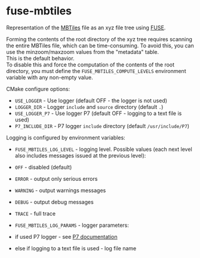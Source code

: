 # fuse-mbtiles
Representation of the [MBTiles](https://github.com/mapbox/mbtiles-spec) file as an xyz file tree using [FUSE](https://wikipedia.org/wiki/Filesystem_in_Userspace).

Forming the contents of the root directory of the xyz tree requires scanning the entire MBTiles file, which can be time-consuming. To avoid this, you can use the minzoom/maxzoom values from the "metadata" table.  
This is the default behavior.  
To disable this and force the computation of the contents of the root directory, you must define the `FUSE_MBTILES_COMPUTE_LEVELS` environment variable with any non-empty value.

CMake configure options:

- `USE_LOGGER` - Use logger (default OFF - the logger is not used)
- `LOGGER_DIR` - Logger `include` and `source` directory   (default `.`)
- `USE_LOGGER_P7` - Use logger P7 (default OFF - logging to a text file is used)
- `P7_INCLUDE_DIR` - P7 logger `include` directory (default `/usr/include/P7`)

Logging is configured by environment variables:

- `FUSE_MBTILES_LOG_LEVEL` - logging level. Possible values (each next level also includes messages issued at the previous level):
 - `OFF` - disabled (default)
 - `ERROR` - output only serious errors
 - `WARNING` - output warnings messages
 - `DEBUG` - output debug messages
 - `TRACE` - full trace

- `FUSE_MBTILES_LOG_PARAMS` - logger parameters:
 - if used P7 logger - see [P7 documentation](http://baical.net/p7.html)
 - else if logging to a text file is used - log file name

